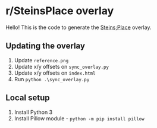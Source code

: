# r/SteinsPlace overlay

Hello! This is the code to generate the [Steins;Place](https://discord.gg/nAqaXhpafP) overlay.

## Updating the overlay

1. Update `reference.png`
2. Update x/y offsets on `sync_overlay.py`
3. Update x/y offsets on `index.html`
4. Run `python .\sync_overlay.py`

## Local setup

1. Install Python 3
2. Install Pillow module - `python -m pip install pillow`
